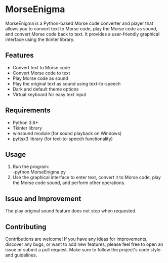 # MorseEnigma
MorseEnigma is a Python-based Morse code converter and player that allows you to convert text to Morse code, play the Morse code as sound, and convert Morse code back to text. It provides a user-friendly graphical interface using the tkinter library.

## Features
- Convert text to Morse code
- Convert Morse code to text
- Play Morse code as sound
- Play the original text as sound using text-to-speech
- Dark and default theme options
- Virtual keyboard for easy text input

## Requirements
- Python 3.6+
- Tkinter library
- winsound module (for sound playback on Windows)
- pyttsx3 library (for text-to-speech functionality)

## Usage
1. Run the program:
<br>-python MorseEnigma.py
2. Use the graphical interface to enter text, convert it to Morse code, play the Morse code sound, and perform other operations.

## Issue and Improvement
The play original sound feature does not stop when requested.

## Contributing
Contributions are welcome! If you have any ideas for improvements, discover any bugs, or want to add new features, please feel free to open an issue or submit a pull request. Make sure to follow the project's code style and guidelines.
